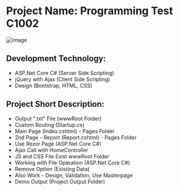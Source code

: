 # Project Name: Programming Test C1002
![image](https://user-images.githubusercontent.com/83280369/189431963-53597e04-54eb-499d-b061-239c9f8349e0.png)


## Development Technology:
- ASP.Net Core C# (Server Side Scripting)
- jQuery with Ajax (Client Side Scripting)
- Design (Bootstrap, HTML, CSS)


## Project Short Description:
- Output ".txt" File (wwwRoot Folder)
- Custom Routing (Startup.cs)
- Main Page (Index.cshtml) - Pages Folder
- 2nd Page - Report (Report.cshtml) - Pages Folder
- Use Rezor Page (ASP.Net Core C#)
- Ajax Call with HomeController
- JS and CSS File Exist wwwRoot Folder
- Working with File Operation (ASP.Net Core C#)
- Remove Option (Existing Data)
- Also Work - Design, Validation, Use Masterpage 
- Demo Output (Project Output Folder) 
